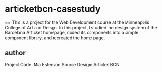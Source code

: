 # articketbcn-casestudy
==
This is a project for the Web Development course at the Minneapolis College of Art and Deisgn. In this project, I studied the design system of the Barcelona Articket homepage, coded its components into a simple component library, and recreated the home page. 

## author
Project Code: Mia Estenson
Source Design: Articket BCN
